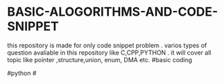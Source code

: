 # BASIC-ALOGORITHMS-AND-CODE-SNIPPET
this repository  is made for only code snippet problem . varios types of question avaliable in this repository like C,CPP,PYTHON . it  will cover all topic like pointer ,structure,union, enum, DMA etc.
#basic coding

#python #
